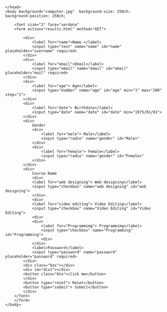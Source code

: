 
<!DOCTYPE html>
<html lang="en">
    <head>
        <meta charset="UTF-8">
        <meta name="view point content=" "width=device_width,initial-scale=1.0">
        <meta http-equiv="X-UA-Compatible" content="ie=edge">
        <title>Educo</title> 
        <link rel="stylesheet" href="style.css">

    </head>
    <body background="computer.jpg"  background-size: 250ch;
    background-position: 250ch;
>
        <font size="2" face="verdana"
        <form action="results.html" method="GET">
            
            <div>
                <label for="name">Name </label>
                <input type="text" name="name" id="name" placeholder="username" required>
            </div>
            <div>
                <label for="email">Email</label>
                <input type="email" name="email" id="email" placeholder="mail" required>  
            </div>
            <div>
                <label for="age"> Age</label>
                <input type="number" name="age" id="age" min="1" max="200" step="1">
            </div>
            <div>
                <label for="date"> Birthdate</label>
                <input type="date" name="date" id="date" min="1975/01/01">
            </div>
            <div>
                Gender
                <div>
                    <label for="male"> Male</label>
                    <input type="radio" name="gender" id="Male>"
                </div>
                <div>
                    <label for="Female"> Female</label>
                    <input type="radio" name="gender" id="Female>"
                </div>
            </div>
            <div>
                Course Name
                <div>
                <label for="web designing"> Web designing</label>
                <input type="checkbox" name="web designing" id="web designing">
                </div>
                <div>
                <label for="video editing"> Video Editing</label>
                <input type="checkbox" name="Video Editing" id="Video Editing">
                <div>
                <div>
                    <label for="Programmimg"> Programmimg</label>
                    <input type="checkbox" name="Programming" id="Programming">
                    <div>
                </div>
                <label>Password</label>
                <input type="password" name="password" placeholder="password" required>
            </div>
            <div class="box"></div>
            <div id="div1"></div>
            <button class="btn">click mw</button>
            </div>
            <button type="reset"> Reset</button>
            <button type="submit"> Submit</button>
            </div>
        </font>
        </form>
    </body>
</html>

